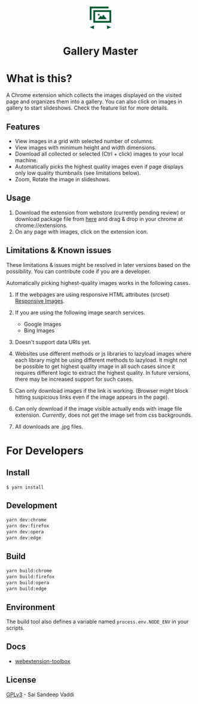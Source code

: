 <p align="center">
    <a href="https://github.com/saisandeepvaddi/gallery-master">
      <img alt="Ten Hands Logo" src="./app/images/icon-128.png" width="60" />
    </a>
  <h1 align="center">
    Gallery Master
  </h1>
</p>

# What is this?

A Chrome extension which collects the images displayed on the visited page and organizes them into a gallery.
You can also click on images in gallery to start slideshows. Check the feature list for more details.

## Features

- View images in a grid with selected number of columns.
- View images with minimum height and width dimensions.
- Download all collected or selected (Ctrl + click) images to your local machine.
- Automatically picks the highest quality images even if page displays only low quality thumbnails (see limitations below).
- Zoom, Rotate the image in slideshows.

## Usage

1. Download the extension from webstore (currently pending review) or download package file from [here](https://github.com/saisandeepvaddi/gallery-master/releases) and drag & drop in your chrome at chrome://extensions.
2. On any page with images, click on the extension icon.

## Limitations & Known issues

These limitations & issues might be resolved in later versions based on the possibility. You can contribute code if you are a developer.

Automatically picking highest-quality images works in the following cases.

1. If the webpages are using responsive HTML attributes (srcset) [Responsive Images](https://developer.mozilla.org/en-US/docs/Learn/HTML/Multimedia_and_embedding/Responsive_images).
2. If you are using the following image search services.
     - Google Images
     - Bing Images

3. Doesn't support data URIs yet.
4. Websites use different methods or js libraries to lazyload images where each library might be using different methods to lazyload. It might not be possible to get highest quality image in all such cases since it requires different logic to extract the highest quality. In future versions, there may be increased support for such cases.
5. Can only download images if the link is working. (Browser might block hitting suspicious links even if the image appears in the page).
6. Can only download if the image visible actually ends with image file extension. _Currently_, does not get the image set from css backgrounds.
7. All downloads are .jpg files.

# For Developers

## Install

    $ yarn install

## Development

    yarn dev:chrome
    yarn dev:firefox
    yarn dev:opera
    yarn dev:edge

## Build

    yarn build:chrome
    yarn build:firefox
    yarn build:opera
    yarn build:edge

## Environment

The build tool also defines a variable named `process.env.NODE_ENV` in your scripts.

## Docs

- [webextension-toolbox](https://github.com/HaNdTriX/webextension-toolbox)


## License
[GPLv3](/LICENSE) - Sai Sandeep Vaddi
